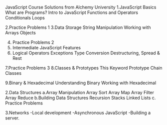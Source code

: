 JavaScript Course Solutions from Alchemy University
1.JavaScript Basics
What are Programs?
Intro to JavaScript
Functions and Operators
Conditionals
Loops

2.Practice Problems 1
3.Data Storage
String Manipulation
Working with Arrays
Objects

4. Practice Problems 2
5. Intermediate JavaScript Features
6. Logical Operators
Exceptions
Type Conversion
Destructuring, Spread & Rest

7.Practice Problems 3
8.Classes & Prototypes
This Keyword
Prototype Chain
Classes

9.Binary & Hexadecimal
Understanding Binary
Working with Hexadecimal



2.Data Structures
a.Array Manipulation
Array Sort
Array Map
Array Filter
Array Reduce
b.Building Data Structures
Recursion
Stacks
Linked Lists
c. Practice Problems
 

3.Networks
  -Local development 
  -Asynchronous JavaScript
  -Building a server.
